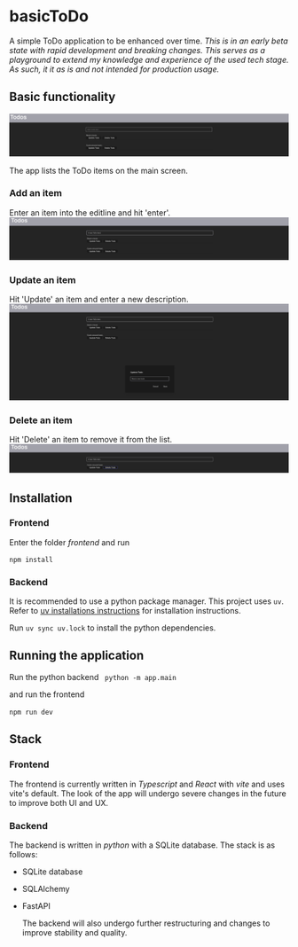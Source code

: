 # basicToDo
A simple ToDo application to be enhanced over time. *This is in an early beta state with rapid development and breaking changes. This serves as a playground to extend my knowledge and experience of the used tech stage. As such, it it _as is_ and not intended for production usage.*

## Basic functionality
![image](images/basicApp.png)

The app lists the ToDo items on the main screen.

### Add an item
Enter an item into the editline and hit 'enter'.
![image](images/basicAppAddToDo.png)

### Update an item
Hit 'Update' an item and enter a new description.
![image](images/basicAppAddUpdateToDo.png)

### Delete an item
Hit 'Delete' an item to remove it from the list.
![image](images/basicAppDeleteToDo.png)


## Installation

### Frontend
Enter the folder _frontend_ and run
```
npm install
```

### Backend
It is recommended to use a python package manager.
This project uses ```uv```. Refer to [uv installations instructions](https://docs.astral.sh/uv/getting-started/installation/) for installation instructions.

Run 
```uv sync uv.lock```
to install the python dependencies.


## Running the application

Run the python backend 
``` python -m app.main```

and run the frontend

```npm run dev```

## Stack
### Frontend
The frontend is currently written in _Typescript_ and _React_ with _vite_ and uses vite's default. The look of the app will undergo severe changes in the future to improve both UI and UX.

### Backend
The backend is written in _python_ with a SQLite database. The stack is as follows:
- SQLite database
- SQLAlchemy
- FastAPI

  The backend will also undergo further restructuring and changes to improve stability and quality.
